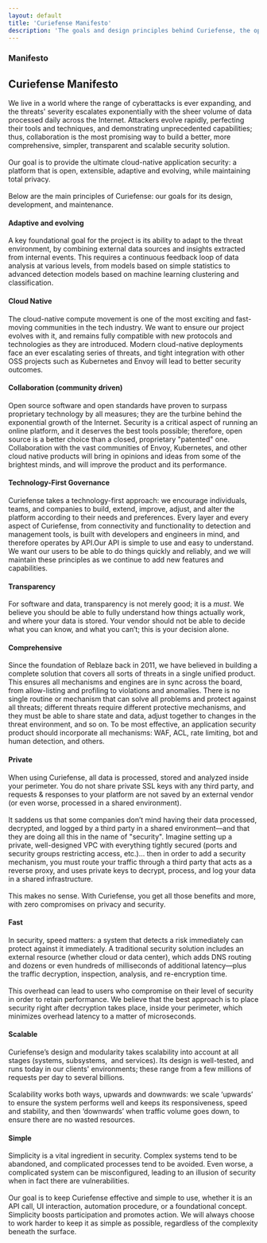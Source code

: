 ```yaml
---
layout: default
title: 'Curiefense Manifesto'
description: 'The goals and design principles behind Curiefense, the open-source security extension for Envoy.'
---
```


<div class="section manifesto">
  <div class="container w-container">
    <div class="row w-row">
      <div class="w-col w-col-8 w-col-stack">
        <div class="item-vertical level-one first">
          <h3>Manifesto</h3>
          <h2 class="heading-3">Curiefense Manifesto</h2>
          <div class="item-vertical">
            <p>We live in a world where the range of cyberattacks is ever expanding, and the threats&#x27; severity escalates exponentially with the sheer volume of data processed daily across the Internet. Attackers evolve rapidly, perfecting their tools and techniques, and demonstrating unprecedented capabilities; thus, collaboration is the most promising way to build a better, more comprehensive, simpler, transparent and scalable security solution.<br><br>Our goal is to provide the ultimate cloud-native application security: a platform that is open, extensible, adaptive and evolving, while maintaining total privacy.<br><br>Below are the main principles of Curiefense: our goals for its design, development, and maintenance.</p>
          </div>
          <div class="item-vertical">
            <h4 class="heading-4">Adaptive and evolving</h4>
            <p>A key foundational goal for the project is its ability to adapt to the threat environment, by combining external data sources and insights extracted from internal events. This requires a continuous feedback loop of data analysis at various levels, from models based on simple statistics to advanced detection models based on machine learning clustering and classification.</p>
          </div>
          <div class="item-vertical">
            <h4 class="heading-4">Cloud Native</h4>
            <p>The cloud-native compute movement is one of the most exciting and fast-moving communities in the tech industry. We want to ensure our project evolves with it, and remains fully compatible with new protocols and technologies as they are introduced. Modern cloud-native deployments face an ever escalating series of threats, and tight integration with other OSS projects such as Kubernetes and Envoy will lead to better security outcomes.</p>
          </div>
          <div class="item-vertical">
            <h4 class="heading-4">Collaboration (community driven)</h4>
            <p>Open source software and open standards have proven to surpass proprietary technology by all measures; they are the turbine behind the exponential growth of the Internet. Security is a critical aspect of running an online platform, and it deserves the best tools possible; therefore, open source is a better choice than a closed, proprietary &quot;patented&quot; one. Collaboration with the vast communities of Envoy, Kubernetes, and other cloud native products will bring in opinions and ideas from some of the brightest minds, and will improve the product and its performance.</p>
          </div>
          <div class="item-vertical">
            <h4 class="heading-4">Technology-First Governance</h4>
            <p>Curiefense takes a technology-first approach: we encourage individuals, teams, and companies to build, extend, improve, adjust, and alter the platform according to their needs and preferences. Every layer and every aspect of Curiefense, from connectivity and functionality to detection and management tools, is built with developers and engineers in mind, and therefore operates by API.Our API is simple to use and easy to understand. We want our users to be able to do things quickly and reliably, and we will maintain these principles as we continue to add new features and capabilities.<br></p>
          </div>
          <div class="item-vertical">
            <h4 class="heading-4">Transparency</h4>
            <p>For software and data, transparency is not merely good; it is a <em>must</em>. We believe you should be able to fully understand how things actually work, and where your data is stored. Your vendor should not be able to decide what you can know, and what you can’t; this is your decision alone.</p>
          </div>
          <div class="item-vertical">
            <h4 class="heading-4">Comprehensive</h4>
            <p>Since the foundation of Reblaze back in 2011, we have believed in building a complete solution that covers all sorts of threats in a single unified product. This ensures all mechanisms and engines are in sync across the board, from allow-listing and profiling to violations and anomalies. There is no single routine or mechanism that can solve all problems and protect against all threats; different threats require different protective mechanisms, and they must be able to share state and data, adjust together to changes in the threat environment, and so on. To be most effective, an application security product should incorporate all mechanisms: WAF, ACL, rate limiting, bot and human detection, and others.</p>
          </div>
          <div class="item-vertical">
            <h4 class="heading-4">Private</h4>
            <p>When using Curiefense, all data is processed, stored and analyzed inside your perimeter. You do not share private SSL keys with any third party, and requests &amp; responses to your platform are not saved by an external vendor (or even worse, processed in a shared environment). <br><br>It saddens us that some companies don’t mind having their data processed, decrypted, and logged by a third party in a shared environment—and that they are doing all this in the name of &quot;security&quot;. Imagine setting up a private, well-designed VPC with everything tightly secured (ports and security groups restricting access, etc.)... then in order to add a security mechanism, you must route your traffic through a third party that acts as a reverse proxy, and uses private keys to decrypt, process, and log your data in a shared infrastructure. <br><br>This makes no sense. With Curiefense, you get all those benefits and more, with zero compromises on privacy and security.</p>
          </div>
          <div class="item-vertical">
            <h4 class="heading-4">Fast</h4>
            <p>In security, speed matters: a system that detects a risk immediately can protect against it immediately. A traditional security solution includes an external resource (whether cloud or data center), which adds DNS routing and dozens or even hundreds of milliseconds of additional latency—plus the traffic decryption, inspection, analysis, and re-encryption time. <br><br>This overhead can lead to users who compromise on their level of security in order to retain performance. We believe that the best approach is to place security right after decryption takes place, inside your perimeter, which minimizes overhead latency to a matter of microseconds.</p>
          </div>
          <div class="item-vertical">
            <h4 class="heading-4">Scalable</h4>
            <p>Curiefense’s design and modularity takes scalability into account at all stages (systems, subsystems,  and services). Its design is well-tested, and runs today in our clients&#x27; environments; these range from a few millions of requests per day to several billions. <br><br>Scalability works both ways, upwards and downwards: we scale ‘upwards’ to ensure the system performs well and keeps its responsiveness, speed and stability, and then ‘downwards’ when traffic volume goes down, to ensure there are no wasted resources.</p>
          </div>
          <div class="item-vertical">
            <h4 class="heading-4">Simple</h4>
            <p>Simplicity is a vital ingredient in security. Complex systems tend to be abandoned, and complicated processes tend to be avoided. Even worse, a complicated system can be misconfigured, leading to an illusion of security when in fact there are vulnerabilities. <br><br>Our goal is to keep Curiefense effective and simple to use, whether it is an API call, UI interaction, automation procedure, or a foundational concept. Simplicity boosts participation and promotes action. We will always choose to work harder to keep it as simple as possible, regardless of the complexity beneath the surface.</p>
          </div>
        </div>
      </div>
      <div class="w-col w-col-4 w-col-stack"></div>
    </div>
  </div>
</div>
